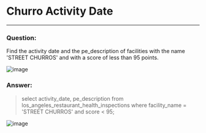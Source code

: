 # Churro Activity Date
---
### Question:

Find the activity date and the pe_description of facilities with the name 'STREET CHURROS' and with a score of less than 95 points.

![image](https://user-images.githubusercontent.com/50389985/227765629-ceccdb12-1099-4f47-86a1-07552a97735a.png)

### Answer:

>select activity_date, pe_description
>from los_angeles_restaurant_health_inspections
>where facility_name = 'STREET CHURROS'
>and score < 95;

![image](https://user-images.githubusercontent.com/50389985/227765645-419d891e-ee61-4edb-b461-23014a3cb6c8.png)
